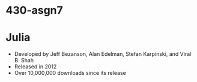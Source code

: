 # 430-asgn7

# Julia
  - Developed by Jeff Bezanson, Alan Edelman, Stefan Karpinski, and Viral B. Shah
  - Released in 2012
  - Over 10,000,000 downloads since its release
